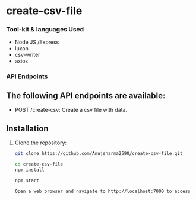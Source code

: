 # create-csv-file


<h3>Tool-kit & languages Used</h3>

* Node JS /Express
* luxon
* csv-writer
* axios

<h3>API Endpoints </h3>
<h2>The following API endpoints are available:</h2>

* POST  /create-csv: Create a csv file with data.

## Installation

1. Clone the repository:

   ```bash
   git clone https://github.com/Anujsharma2590/create-csv-file.git
   
   cd create-csv-file
   npm install
   
   npm start
   
   Open a web browser and navigate to http://localhost:7000 to access the application.
